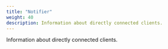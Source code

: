 ```yaml
---
title: "Notifier"
weight: 40
description: Information about directly connected clients.
---
```


Information about directly connected clients.
